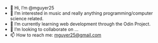 - 👋 Hi, I’m @mguyer25
- 👀 I’m interested in music and really anything programming/computer science related.
- 🌱 I’m currently learning web development through the Odin Project.
- 💞️ I’m looking to collaborate on ...
- 📫 How to reach me: mguyer25@gmail.com

<!---
mguyer25/mguyer25 is a ✨ special ✨ repository because its `README.md` (this file) appears on your GitHub profile.
You can click the Preview link to take a look at your changes.
--->
